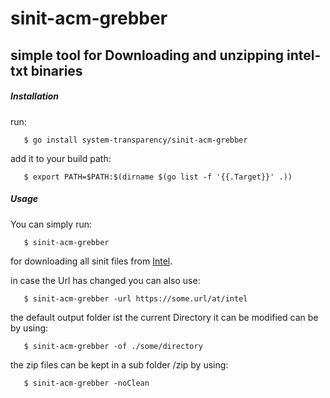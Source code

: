 # sinit-acm-grebber

## simple tool for Downloading and unzipping intel-txt binaries

##### Installation

run:
```
   $ go install system-transparency/sinit-acm-grebber
```
add it to your build path:
```
   $ export PATH=$PATH:$(dirname $(go list -f '{{.Target}}' .))
```

##### Usage
You can simply run:

```
   $ sinit-acm-grebber
```
for downloading all sinit files from [Intel]( https://software.intel.com/content/www/us/en/develop/articles/intel-trusted-execution-technology.html).


in case the Url has changed you can also use: 
```
   $ sinit-acm-grebber -url https://some.url/at/intel
```


the default output folder ist the current Directory it can be modified can be by using:
```
   $ sinit-acm-grebber -of ./some/directory
```


the zip files can be kept in a sub folder /zip by using:
```
   $ sinit-acm-grebber -noClean
```
